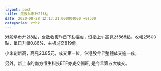```yaml
---
layout: post
title: 港股早市升218點
date: 2020-08-28 12:13:21.000000000 +08:00
categories: rthk
---
```


港股早市升218點，全數收復昨日下跌幅度，恒指上午高見25565點，收報25500點，單日升幅0.86%，主板成交819億。

小米創新高，高見23.85元，成交第一位，佔港股今早整體成交逾一成。

另外，新上市的南方恒生科技ETF亦成交暢旺,  是今早第五大成交。
